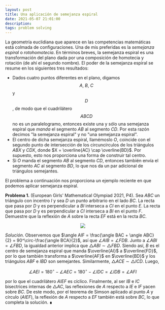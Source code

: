 ```yaml
---
layout: post
title: Una aplicación de semejanza espiral
date: 2021-05-07 21:01:00
description:
tags: problem solving
---
```


La geometría euclidiana que aparece en las competencias matemáticas está colmada de configuraciones. Una de mis preferidas es la *semejanza espiral* o *rotohomotecia*. En términos breves, la semejanza espiral es una transformación del plano dada por una composición de homotecia y rotación (de ahí el segundo nombre). El poder de la semejanza espiral se resume en los siguientes tres resultados:

- Dados cuatro puntos diferentes en el plano, digamos $$A,\ B,\ C$$ y $$D$$, de modo que el cuadrilátero $$ABCD$$ no es un paralelogramo, entonces existe una y sólo una semejanza espiral que *manda* el segmento $AB$ al segmento $CD$. Por esta razón decimos "la semejanza espiral" y no "una semejanza espiral".
- El centro de dicha semejanza espiral, llamémoslo $O$, coincide con el segundo punto de intersección de los circuncírculos de los triángulos $ABX$ y $CDX$, donde $X = \overline{AC} \cap \overline{BD}$. Por supuesto, esto nos proporciona una forma de construir tal centro.
- Si $O$ manda el segmento $AB$ al segmento $CD$, entonces también envía el segmento $AC$ al segmento $BD$, lo que nos da un par adicional de triángulos semejantes.

El problema a continuación nos proporciona un ejemplo reciente en que podemos aplicar semejanza espiral.

**Problema 1.** (European Girls' Mathematical Olympiad 2021, P4). Sea $ABC$ un triángulo con incentro $I$ y sea $D$ un punto arbitrario en el lado $BC$. La recta que pasa por $D$ y es perpendicular a $BI$ interseca a $CI$ en el punto $E$. La recta que pasa por $D$ y es perpendicular a $CI$ interseca a $BI$ en el punto $F$. Demuestre que la reflexión de $A$ sobre la recta $EF$ está en la recta $BC$.

<p align="center">
  <img src="https://raw.githubusercontent.com/jbacaob/jbacaob.github.io/master/assets/img/blog%201/F1.svg">
</p>

*Solución.* Observemos que $\angle AIF = \frac{\angle BAC + \angle ABC}{2} = 90^\circ-\frac{\angle BCA}{2}$, así que $\angle AIB = \angle FDB$. Junto a $\angle ABI = \angle FBD$, la igualdad anterior implica que $\bigtriangleup ABI \sim \bigtriangleup FBD$. Siendo así, $B$ es el centro de semejanza espiral que manda $\overline{AI}$ a $\overline{FD}$, por lo que también transforma a $\overline{AF}$ en $\overline{BD}$ y los triángulos $ABF$ e $IBD$ son semejantes. Similarmente, $\bigtriangleup ACE \sim \bigtriangleup ICD$. Luego,

$$\angle AEI =180^\circ - \angle AEC =180^\circ - \angle IDC = \angle IDB = \angle AFI \nonumber$$

por lo que el cuadrilátero $AIEF$ es cíclico. 
Finalmente, al ser $IB$ e $IC$ bisectrices internas de $\bigtriangleup AC$, las reflexiones de $A$ respecto a $IE$ e $IF$ yacen sobre $BC$. De este modo, por el teorema de Simson aplicado al punto $A$ y círculo $(AIEF)$, la reflexión de $A$ respecto a $EF$ también está sobre $BC$, lo que completa la solución. 	&#8718;
